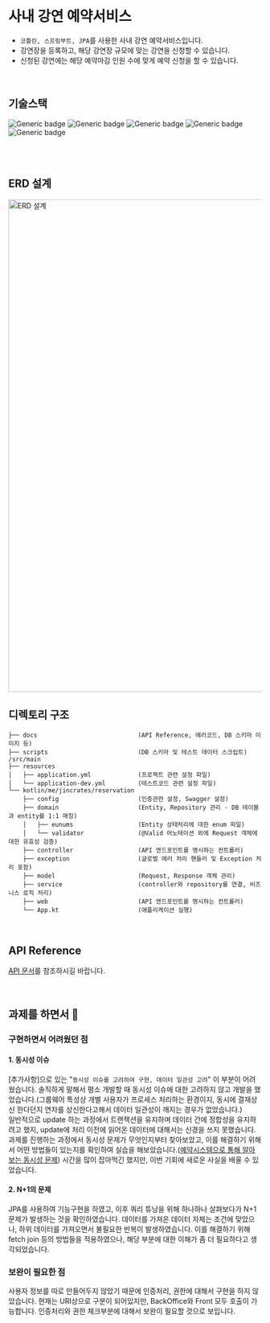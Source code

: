 # 사내 강연 예약서비스
- `코틀린, 스프링부트, JPA`를 사용한 사내 강연 예약서비스입니다.
- 강연장을 등록하고, 해당 강연장 규모에 맞는 강연을 신청할 수 있습니다.
- 신청된 강연에는 해당 예약마감 인원 수에 맞게 예약 신청을 할 수 있습니다.
<br/>

## 기술스택
![Generic badge](https://img.shields.io/badge/1.6.21-kotlin-7F52FF.svg)
![Generic badge](https://img.shields.io/badge/17-OpenJDK-537E99.svg)
![Generic badge](https://img.shields.io/badge/2.7.2-SpringBoot-6DB33F.svg)
![Generic badge](https://img.shields.io/badge/8.0-MySQL-01578B.svg)
![Generic badge](https://img.shields.io/badge/5.0-JUnit-DD524A.svg)

<br/><br/>

## ERD 설계
<img width="980" alt="ERD 설계" src="https://user-images.githubusercontent.com/53418946/184529238-712b27ab-5449-4533-aabd-2828475b2b49.png">
<br/>

## 디렉토리 구조
```
├── docs                            (API Reference, 에러코드, DB 스키마 이미지 등)
├── scripts                         (DB 스키마 및 테스트 데이터 스크립트)
/src/main
├── resources
│   ├── application.yml             (프로젝트 관련 설정 파일)
│   └── application-dev.yml         (테스트코드 관련 설정 파일)
└── kotlin/me/jincrates/reservation
    ├── config                      (인증관련 설정, Swagger 설정)
    ├── domain                      (Entity, Repository 관리 - DB 테이블과 entity를 1:1 매칭)
    │   ├── eunums                  (Entity 상태처리에 대한 enum 파일)
    │   └── validator               (@Valid 어노테이션 외에 Request 객체에 대한 유효성 검증)
    ├── controller                  (API 엔드포인트를 명시하는 컨트롤러)
    ├── exception                   (글로벌 에러 처리 핸들러 및 Exception 처리 포함)
    ├── model                       (Request, Response 객체 관리)
    ├── service                     (controller와 repository를 연결, 비즈니스 로직 처리)
    ├── web                         (API 엔드포인트를 명시하는 컨트롤러)
    └── App.kt                      (애플리케이션 실행)
``` 
<br/>

## API Reference
[API 문서](https://github.com/jincrates/lecture-reservation-service/blob/main/docs/apis.md)를 참조하시길 바랍니다. 

<br/>

## 과제를 하면서 🤔 

### 구현하면서 어려웠던 점
#### 1. 동시성 이슈
[추가사항]으로 있는 "`동시성 이슈를 고려하여 구현, 데이터 일관성 고려`" 이 부분이 어려웠습니다. 솔직하게 말해서 평소 개발할 때 동시성 이슈에 대한 고려하지 않고 개발을 했었습니다.(그룹웨어 특성상 개별 사용자가 프로세스 처리하는 환경이지, 동시에 결재상신 한다던지 연차를 상신한다고해서 데이터 일관성이 깨지는 경우가 없었습니다.)   
일반적으로 update 하는 과정에서 트랜잭션을 유지하며 데이터 간에 정합성을 유지하려고 했지, update에 처리 이전에 읽어온 데이터에 대해서는 신경을 쓰지 못했습니다.   
과제를 진행하는 과정에서 동시성 문제가 무엇인지부터 찾아보았고, 이를 해결하기 위해서 어떤 방법들이 있는지를 확인하여 실습을 해보았습니다.([예약시스템으로 통해 알아보는 동시성 문제](https://github.com/jincrates/kotlin-workspace/tree/main/concurrency-problems)) 시간을 많이 잡아먹긴 했지만, 이번 기회에 새로운 사실을 배울 수 있었습니다. 

#### 2. N+1의 문제
JPA를 사용하여 기능구현을 하였고, 이후 쿼리 튜닝을 위해 하나하나 살펴보다가 N+1 문제가 발생하는 것을 확인하였습니다. 데이터를 가져온 데이터 자체는 조건에 맞았으나, 하위 데이터를 가져오면서 불필요한 반복이 발생하였습니다. 이를 해결하기 위해 fetch join 등의 방법들을 적용하였으나, 해당 부분에 대한 이해가 좀 더 필요하다고 생각되었습니다. 

### 보완이 필요한 점
사용자 정보를 따로 만들어두지 않았기 때문에 인증처리, 권한에 대해서 구현을 하지 않았습니다. 현재는 URI상으로 구분이 되어있지만, BackOffice와 Front 모두 호출이 가능합니다. 인증처리와 권한 체크부분에 대해서 보완이 필요할 것으로 보입니다.   
